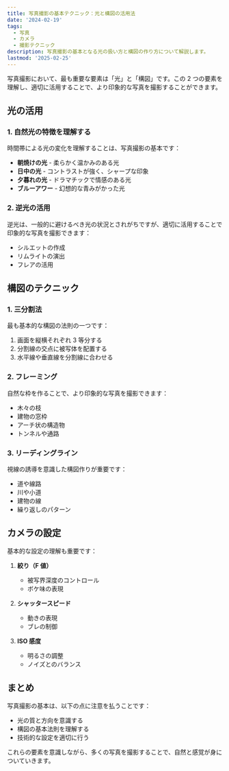 ```yaml
---
title: 写真撮影の基本テクニック：光と構図の活用法
date: '2024-02-19'
tags:
  - 写真
  - カメラ
  - 撮影テクニック
description: 写真撮影の基本となる光の扱い方と構図の作り方について解説します。
lastmod: '2025-02-25'
---
```


写真撮影において、最も重要な要素は「光」と「構図」です。この 2 つの要素を理解し、適切に活用することで、より印象的な写真を撮影することができます。

## 光の活用

### 1. 自然光の特徴を理解する

時間帯による光の変化を理解することは、写真撮影の基本です：

- **朝焼けの光** - 柔らかく温かみのある光
- **日中の光** - コントラストが強く、シャープな印象
- **夕暮れの光** - ドラマチックで情感のある光
- **ブルーアワー** - 幻想的な青みがかった光

### 2. 逆光の活用

逆光は、一般的に避けるべき光の状況とされがちですが、適切に活用することで印象的な写真を撮影できます：

- シルエットの作成
- リムライトの演出
- フレアの活用

## 構図のテクニック

### 1. 三分割法

最も基本的な構図の法則の一つです：

1. 画面を縦横それぞれ 3 等分する
2. 分割線の交点に被写体を配置する
3. 水平線や垂直線を分割線に合わせる

### 2. フレーミング

自然な枠を作ることで、より印象的な写真を撮影できます：

- 木々の枝
- 建物の窓枠
- アーチ状の構造物
- トンネルや通路

### 3. リーディングライン

視線の誘導を意識した構図作りが重要です：

- 道や線路
- 川や小道
- 建物の線
- 繰り返しのパターン

## カメラの設定

基本的な設定の理解も重要です：

1. **絞り（F 値）**

   - 被写界深度のコントロール
   - ボケ味の表現

2. **シャッタースピード**

   - 動きの表現
   - ブレの制御

3. **ISO 感度**
   - 明るさの調整
   - ノイズとのバランス

## まとめ

写真撮影の基本は、以下の点に注意を払うことです：

- 光の質と方向を意識する
- 構図の基本法則を理解する
- 技術的な設定を適切に行う

これらの要素を意識しながら、多くの写真を撮影することで、自然と感覚が身についていきます。
